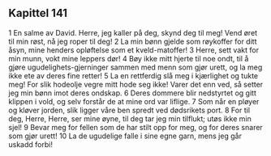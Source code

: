 ## Kapittel 141

1 En salme av David. Herre, jeg kaller på deg, skynd deg til meg! Vend øret til min røst, nå jeg roper til deg!
2 La min bønn gjelde som røykoffer for ditt åsyn, mine henders opløftelse som et kveld-matoffer!
3 Herre, sett vakt for min munn, vokt mine leppers dør!
4 Bøy ikke mitt hjerte til noe ondt, til å gjøre ugudelighets-gjerninger sammen med menn som gjør urett, og la meg ikke ete av deres fine retter!
5 La en rettferdig slå meg i kjærlighet og tukte meg! For slik hodeolje vegre mitt hode seg ikke! Varer det enn ved, så setter jeg min bønn imot deres ondskap.
6 Deres dommere blir nedstyrtet og gitt klippen i vold, og selv forstår de at mine ord var liflige.
7 Som når en pløyer og kløver jorden, slik ligger våre ben spredt ved dødsrikets port.
8 For til deg, Herre, Herre, ser mine øyne, til deg tar jeg min tilflukt; utøs ikke min sjel!
9 Bevar meg for fellen som de har stilt opp for meg, og for deres snarer som gjør urett!
10 La de ugudelige falle i sine egne garn, mens jeg går uskadd forbi!
